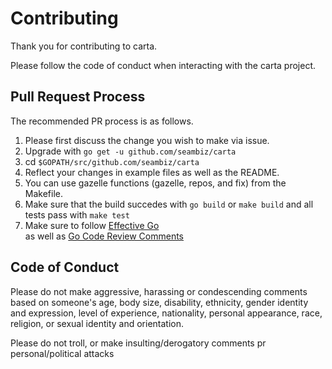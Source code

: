 # Contributing

Thank you for contributing to carta.

Please follow the code of conduct when interacting with the carta project.

## Pull Request Process

The recommended PR process is as follows.

1. Please first discuss the change you wish to make via issue.
2. Upgrade with `go get -u github.com/seambiz/carta`
3. cd `$GOPATH/src/github.com/seambiz/carta`
4. Reflect your changes in example files as well as the README.
5. You can use gazelle functions (gazelle, repos, and fix) from the Makefile.
6. Make sure that the build succedes with `go build` or `make build` and all
   tests pass with `make test`
7. Make sure to follow
   [Effective Go](https://golang.org/doc/effective_go.html)  
   as well as
   [Go Code Review Comments](https://golang.org/wiki/CodeReviewComments)

## Code of Conduct

Please do not make aggressive, harassing or condescending comments based on
someone's age, body size, disability, ethnicity, gender identity and expression,
level of experience, nationality, personal appearance, race, religion, or sexual
identity and orientation.

Please do not troll, or make insulting/derogatory comments pr personal/political
attacks
